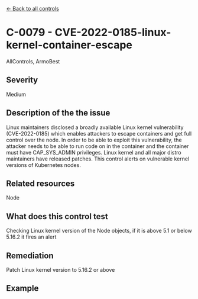 [← Back to all controls](index.md)

# C-0079 - CVE-2022-0185-linux-kernel-container-escape

AllControls, ArmoBest

## Severity

Medium

## Description of the the issue

Linux maintainers disclosed a broadly available Linux kernel vulnerability (CVE-2022-0185) which enables attackers to escape containers and get full control over the node. In order to be able to exploit this vulnerability, the attacker needs to be able to run code on in the container and the container must have CAP_SYS_ADMIN privileges. Linux kernel and all major distro maintainers have released patches. This control alerts on vulnerable kernel versions of Kubernetes nodes.

## Related resources

Node

## What does this control test

Checking Linux kernel version of the Node objects, if it is above 5.1 or below 5.16.2 it fires an alert

## Remediation

Patch Linux kernel version to 5.16.2 or above

## Example

```

```
